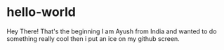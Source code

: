 # hello-world
Hey There! That's the beginning 
I am Ayush from India and wanted to do something really cool then i put an ice on my github screen.
